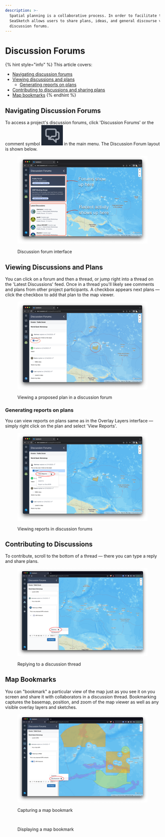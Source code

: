 ```yaml
---
description: >-
  Spatial planning is a collaborative process. In order to facilitate this,
  SeaSketch allows users to share plans, ideas, and general discourse via
  discussion forums.
---
```


# Discussion Forums

{% hint style="info" %}
This article covers:

* [Navigating discussion forums](discussion-forums.md#navigating-discussion-forums)
* [Viewing discussions and plans](discussion-forums.md#viewing-discussions-and-plans)
  * [Generating reports on plans](discussion-forums.md#generating-reports-on-plans)
* [Contributing to discussions and sharing plans](discussion-forums.md#contributing-to-discussions)
* [Map bookmarks](discussion-forums.md#map-bookmarks)
{% endhint %}

## Navigating Discussion Forums

To access a project's discussion forums, click 'Discussion Forums' or the comment symbol <img src="../.gitbook/assets/image (1) (4).png" alt="" data-size="line"> in the main menu. The Discussion Forum layout is shown below.

<figure><img src="../.gitbook/assets/forum-interface (3).png" alt=""><figcaption><p>Discussion forum interface</p></figcaption></figure>

## Viewing Discussions and Plans

You can click on a forum and then a thread, or jump right into a thread on the 'Latest Discussions' feed. Once in a thread you'll likely see comments and plans from other project participants. A checkbox appears next plans — click the checkbox to add that plan to the map viewer.

<figure><img src="../.gitbook/assets/Screenshot 2023-03-14 at 3.13.05 PM.png" alt=""><figcaption><p>Viewing a proposed plan in a discussion forum</p></figcaption></figure>

### Generating reports on plans

You can view reports on plans same as in the Overlay Layers interface — simply right click on the plan and select 'View Reports'.

<figure><img src="../.gitbook/assets/forum-report.png" alt=""><figcaption><p>Viewing reports in discussion forums</p></figcaption></figure>

## Contributing to Discussions

To contribute, scroll to the bottom of a thread — there you can type a reply and share plans.&#x20;

<figure><img src="../.gitbook/assets/share-plans.png" alt=""><figcaption><p>Replying to a discussion thread</p></figcaption></figure>

## Map Bookmarks

You can "bookmark" a particular view of the map just as you see it on you screen and share it with collaborators in a discussion thread. Bookmarking captures the basemap, position, and zoom of the map viewer as well as any visible overlay layers and sketches.

<figure><img src="../.gitbook/assets/share-bookmark.png" alt=""><figcaption><p>Capturing a map bookmark</p></figcaption></figure>

<figure><img src="../.gitbook/assets/map-bookmark.gif" alt=""><figcaption><p>Displaying a map bookmark</p></figcaption></figure>

